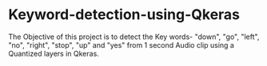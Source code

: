 # Keyword-detection-using-Qkeras
The Objective of this project is to detect the Key words- "down", "go", "left", "no", "right", "stop", "up" and "yes" from 1 second Audio clip using a Quantized layers in Qkeras.
